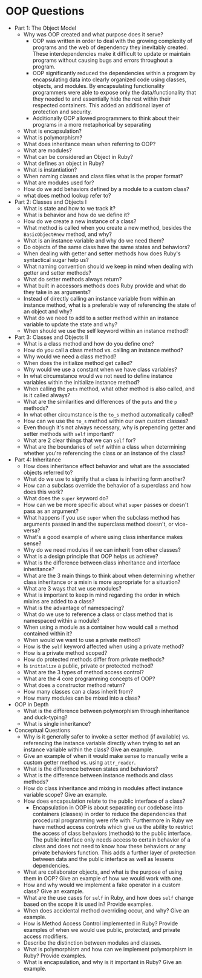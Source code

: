 # OOP Questions

- Part 1: The Object Model
  - Why was OOP created and what purpose does it serve?
    - OOP was written in order to deal with the growing complexity of programs and the web of dependency they inevitably created. These interdependencies make it difficult to update or maintain programs without causing bugs and errors throughout a program.
    - OOP significantly reduced the dependencies within a program by encapsulating data into clearly organized code using classes, objects, and modules. By encapsulating functionality programmers were able to expose only the data/functionality that they needed to and essentially hide the rest within their respected containers. This added an additional layer of protection and security.
    - Additionally OOP allowed programmers to think about their programs in a more metaphorical by separating
  - What is encapsulation?
  - What is polymorphism?
  - What does inheritance mean when referring to OOP?
  - What are modules?
  - What can be considered an Object in Ruby?
  - What defines an object in Ruby?
  - What is instantiation?
  - When naming classes and class files what is the proper format?
  - What are modules used for?
  - How do we add behaviors defined by a module to a custom class?
  - what does method lookup refer to?
- Part 2: Classes and Objects I
  - What is state and how to we track it?
  - What is behavior and how do we define it?
  - How do we create a new instance of a class?
  - What method is called when you create a new method, besides the `BasicObject#new` method, and why?
  - What is an instance variable and why do we need them?
  - Do objects of the same class have the same states and behaviors?
  - When dealing with getter and setter methods how does Ruby's syntactical sugar help us?
  - What naming convention should we keep in mind when dealing with getter and setter methods?
  - What do setter methods always return?
  - What built in accessors methods does Ruby provide and what do they take in as arguments?
  - Instead of directly calling an instance variable from within an instance method, what is a preferable way of referencing the state of an object and why?
  - What do we need to add to a setter method within an instance variable to update the state and why?
  - When should we use the self keyword within an instance method?
- Part 3: Classes and Objects II
  - What is a class method and how do you define one?
  - How do you call a class method vs. calling an instance method?
  - Why would we need a class method?
  - When does the initialize method get called?
  - Why would we use a constant when we have class variables?
  - In what circumstance would we not need to define instance variables within the initialize instance method?
  - When calling the `puts` method, what other method is also called, and is it called always?
  - What are the similarities and differences of the `puts` and the `p` methods?
  - In what other circumstance is the `to_s` method automatically called?
  - How can we use the `to_s` method within our own custom classes?
  - Even though it's not always necessary, why is prepending getter and setter methods with `self` important?
  - What are 2 clear things that we can `self` for?
  - What are the boundaries of `self` within a class when determining whether you're referencing the class or an instance of the class?
- Part 4: Inheritance
  - How does inheritance effect behavior and what are the associated objects referred to?
  - What do we use to signify that a class is inheriting form another?
  - How can a subclass override the behavior of a superclass and how does this work?
  - What does the `super` keyword do?
  - How can we be more specific about what `super` passes or doesn't pass as an argument?
  - What happens if you use `super` when the subclass method has arguments passed in and the superclass method doesn't, or vice-versa?
  - What's a good example of where using class inheritance makes sense?
  - Why do we need modules if we can inherit from other classes?
  - What is a design principle that OOP helps us achieve?
  - What is the difference between class inheritance and interface inheritance?
  - What are the 3 main things to think about when determining whether class inheritance or a mixin is more appropriate for a situation?
  - What are 3 ways that we use modules?
  - What is important to keep in mind regarding the order in which mixins are added to a class?
  - What is the advantage of namespacing?
  - What do we use to reference a class or class method that is namespaced within a module?
  - When using a module as a container how would call a method contained within it?
  - When would we want to use a private method?
  - How is the `self` keyword affected when using a private method?
  - How is a private method scoped?
  - How do protected methods differ from private methods?
  - Is `initialize` a public, private or protected method?
  - What are the 3 types of method access control?
  - What are the 4 core programming concepts of OOP?
  - What does a constructor method return?
  - How many classes can a class inherit from?
  - How many modules can be mixed into a class?
- OOP in Depth
  - What is the difference between polymorphism through inheritance and duck-typing?
  - What is single inheritance?
- Conceptual Questions
  - Why is it generally safer to invoke a setter method (if available) vs. referencing the instance variable directly when trying to set an instance variable within the class? Give an example.
  - Give an example of when it would make sense to manually write a custom getter method vs. using `attr_reader`.
  - What is the difference between states and behaviors?
  - What is the difference between instance methods and class methods?
  - How do class inheritance and mixing in modules affect instance variable scope? Give an example.
  - How does encapsulation relate to the public interface of a class?  
    - Encapsulation in OOP is about separating our codebase into containers (classes) in order to reduce the dependencies that procedural programming were rife with. Furthermore in Ruby we have method access controls which give us the ability to restrict the access of class behaviors (methods) to the public interface. The public interface only needs access to certain behavior of a class and does not need to know how these behaviors or any private behaviors function. This adds a further layer of protection between data and the public interface as well as lessens dependencies.  
  - What are collaborator objects, and what is the purpose of using them in OOP? Give an example of how we would work with one.
  - How and why would we implement a fake operator in a custom class? Give an example.
  - What are the use cases for `self` in Ruby, and how does `self` change based on the scope it is used in? Provide examples.
  - When does accidental method overriding occur, and why? Give an example.
  - How is Method Access Control implemented in Ruby? Provide examples of when we would use public, protected, and private access modifiers.
  - Describe the distinction between modules and classes.
  - What is polymorphism and how can we implement polymorphism in Ruby? Provide examples.
  - What is encapsulation, and why is it important in Ruby? Give an example.

